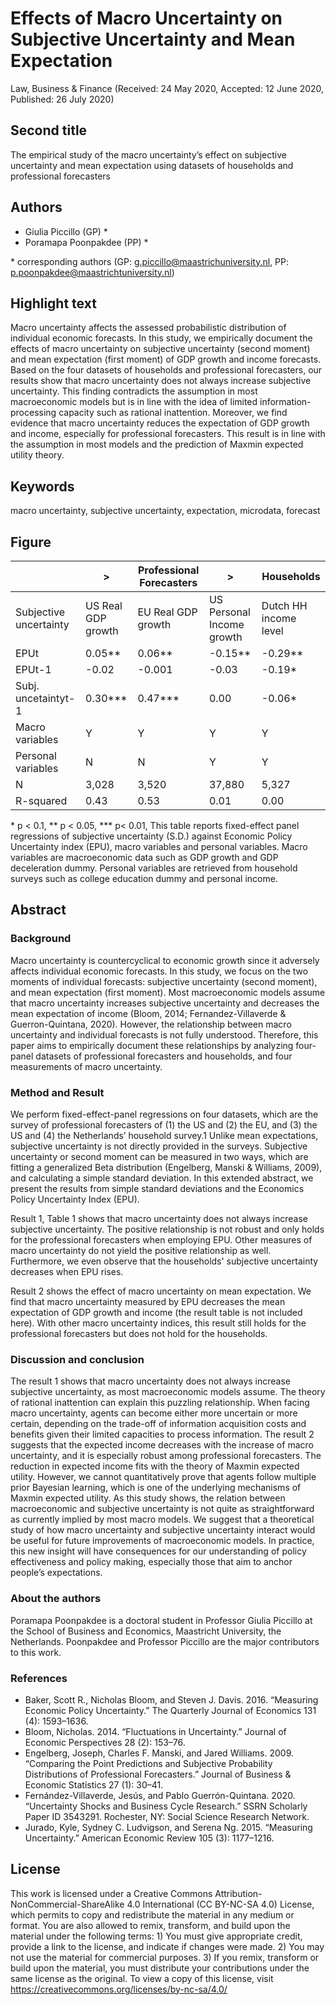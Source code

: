 # Effects of Macro Uncertainty on Subjective Uncertainty and Mean Expectation

Law, Business & Finance (Received: 24 May 2020, Accepted: 12 June 2020, Published: 26 July 2020)

## Second title

The empirical study of the macro uncertainty’s effect on subjective uncertainty and mean expectation using datasets of households and professional forecasters

## Authors

- Giulia Piccillo (GP) \*
- Poramapa Poonpakdee (PP) \*

\* corresponding authors (GP: g.piccillo@maastrichuniversity.nl, PP: p.poonpakdee@maastrichtuniversity.nl)

## Highlight text

Macro uncertainty affects the assessed probabilistic distribution of individual economic forecasts. In this study, we empirically document the effects of macro uncertainty on subjective uncertainty (second moment) and mean expectation (first moment) of GDP growth and income forecasts. Based on the four datasets of households and professional forecasters, our results show that macro uncertainty does not always increase subjective uncertainty. This finding contradicts the assumption in most macroeconomic models but is in line with the idea of limited information-processing capacity such as rational inattention. Moreover, we find evidence that macro uncertainty reduces the expectation of GDP growth and income, especially for professional forecasters. This result is in line with the assumption in most models and the prediction of Maxmin expected utility theory.

## Keywords

macro uncertainty, subjective uncertainty, expectation, microdata, forecast

## Figure

| | > | Professional Forecasters | > | Households |
| --- | --- | --- | --- | --- |
| Subjective uncertainty | US Real GDP growth | EU Real GDP growth | US Personal Income growth | Dutch HH income level |
| EPUt | 0.05\*\* | 0.06\*\* | -0.15\*\* | -0.29\*\* |
|EPUt-1|-0.02|-0.001|-0.03|-0.19*|
|Subj. uncetaintyt-1|0.30\*\*\*|0.47\*\*\*|0.00|-0.06\*|
|Macro variables|Y|Y|Y|Y|
|Personal variables|N|N|Y|Y|
|N|3,028|3,520|37,880|5,327|
|R-squared|0.43|0.53|0.01|0.00|

\* p < 0.1, \*\* p < 0.05, \*\*\* p< 0.01, This table reports fixed-effect panel regressions of subjective uncertainty (S.D.) against Economic Policy Uncertainty index (EPU), macro variables and personal variables. Macro variables are macroeconomic data such as GDP growth and GDP deceleration dummy. Personal variables are retrieved from household surveys such as college education dummy and personal income.

## Abstract

### Background

Macro uncertainty is countercyclical to economic growth since it adversely affects individual economic forecasts. In this study, we focus on the two moments of individual forecasts: subjective uncertainty (second moment), and mean expectation (first moment). Most macroeconomic models assume that macro uncertainty increases subjective uncertainty and decreases the mean expectation of income (Bloom, 2014; Fernandez-Villaverde & Guerron-Quintana, 2020). However, the relationship between macro uncertainty and individual forecasts is not fully understood. Therefore, this paper aims to empirically document these relationships by analyzing four-panel datasets of professional forecasters and households, and four measurements of macro uncertainty.

### Method and Result

We perform fixed-effect-panel regressions on four datasets, which are the survey of professional forecasters of (1) the US and (2) the EU, and (3) the US and (4) the Netherlands’ household survey.1 Unlike mean expectations, subjective uncertainty is not directly provided in the surveys. Subjective uncertainty or second moment can be measured in two ways, which are fitting a generalized Beta distribution (Engelberg, Manski & Williams, 2009), and calculating a simple standard deviation. In this extended abstract, we present the results from simple standard deviations and the Economics Policy Uncertainty Index (EPU).

Result 1, Table 1 shows that macro uncertainty does not always increase subjective uncertainty. The positive relationship is not robust and only holds for the professional forecasters when employing EPU. Other measures of macro uncertainty do not yield the positive relationship as well. Furthermore, we even observe that the households' subjective uncertainty decreases when EPU rises.

Result 2 shows the effect of macro uncertainty on mean expectation. We find that macro uncertainty measured by EPU decreases the mean expectation of GDP growth and income (the result table is not included here). With other macro uncertainty indices, this result still holds for the professional forecasters but does not hold for the households.

### Discussion and conclusion

The result 1 shows that macro uncertainty does not always increase subjective uncertainty, as most macroeconomic models assume. The theory of rational inattention can explain this puzzling relationship. When facing macro uncertainty, agents can become either more uncertain or more certain, depending on the trade-off of information acquisition costs and benefits given their limited capacities to process information. The result 2 suggests that the expected income decreases with the increase of macro uncertainty, and it is especially robust among professional forecasters. The reduction in expected income fits with the theory of Maxmin expected utility. However, we cannot quantitatively prove that agents follow multiple prior Bayesian learning, which is one of the underlying mechanisms of Maxmin expected utility. As this study shows, the relation between macroeconomic and subjective uncertainty is not quite as straightforward as currently implied by most macro models. We suggest that a theoretical study of how macro uncertainty and subjective uncertainty interact would be useful for future improvements of macroeconomic models. In practice, this new insight will have consequences for our understanding of policy effectiveness and policy making, especially those that aim to anchor people’s expectations.

### About the authors

Poramapa Poonpakdee is a doctoral student in Professor Giulia Piccillo at the School of Business and Economics, Maastricht University, the Netherlands. Poonpakdee and Professor Piccillo are the major contributors to this work. 

### References

- Baker, Scott R., Nicholas Bloom, and Steven J. Davis. 2016. “Measuring Economic Policy Uncertainty.” The Quarterly Journal of Economics 131 (4): 1593–1636.
- Bloom, Nicholas. 2014. “Fluctuations in Uncertainty.” Journal of Economic Perspectives 28 (2): 153–76. 
- Engelberg, Joseph, Charles F. Manski, and Jared Williams. 2009. “Comparing the Point Predictions and Subjective Probability Distributions of Professional Forecasters.” Journal of Business & Economic Statistics 27 (1): 30–41. 
- Fernández-Villaverde, Jesús, and Pablo Guerrón-Quintana. 2020. “Uncertainty Shocks and Business Cycle Research.” SSRN Scholarly Paper ID 3543291. Rochester, NY: Social Science Research Network. 
- Jurado, Kyle, Sydney C. Ludvigson, and Serena Ng. 2015. “Measuring Uncertainty.” American Economic Review 105 (3): 1177–1216.

## License

This work is licensed under a Creative Commons Attribution-NonCommercial-ShareAlike 4.0 International (CC BY-NC-SA 4.0) License, which permits to copy and redistribute the material in any medium or format. You are also allowed to remix, transform, and build upon the material under the following terms: 1) You must give appropriate credit, provide a link to the license, and indicate if changes were made. 2) You may not use the material for commercial purposes. 3) If you remix, transform or build upon the material, you must distribute your contributions under the same license as the original. To view a copy of this license, visit https://creativecommons.org/licenses/by-nc-sa/4.0/